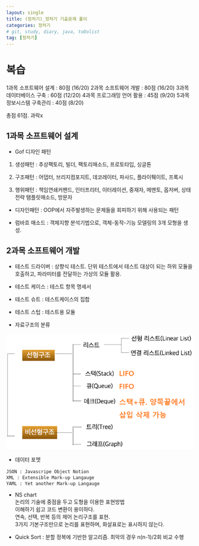 ```yaml
---
layout: single
title: (정처기)_정처기 기출문제 풀이
categories: 정처기
# git, study, diary, java, toDolist
tag: [정처기] 
---
```


# 복습

1과목 소프트웨어 설계 : 80점 (16/20)
2과목 소프트웨어 개발 : 80점 (16/20)
3과목 데이터베이스 구축 : 60점 (12/20)
4과목 프로그래밍 언어 활용 : 45점 (9/20)
5과목 정보시스템 구축관리 : 40점 (8/20)

총점 61점. 과락x


## 1과목 소프트웨어 설계

- Gof 디자인 패턴 

1) 생성패턴 : 추상팩토리, 빌더, 팩토리매소드, 프로토타입, 싱글톤

2) 구조패턴 : 어댑터, 브리지컴포지트, 데코레이터, 파사드, 플라이퉤이트, 프록시

3) 행위패턴 : 책임연쇄커팬드, 인터프리터, 이터레이션, 중재자, 메멘토, 옵저버, 상태전략 탬플릿매소드, 방문자


- 디자인패턴 : OOP에서 자주발생하는 문제들을 회피하기 위해 사용되는 패턴

- 럼바흐 매소드 : 객체지향 분석기법으로, 객체-동작-기능 모델링의 3개 모형을 생성.

## 2과목 소프트웨어 개발

- 테스트 드라이버 : 상향식 테스트. 단위 테스트에서 테스트 대상이 되는 하위 모듈을 호출하고, 파라미터를 전달하는 가상의 모듈 활용.

- 테스트 케이스 : 테스트 항목 명세서

- 테스트 슈트 : 테스트케이스의 집합

- 테스트 스텁 : 테스트용 모듈


- 자료구조의 분류

![자료구조의 분류](/_images/%EC%9E%90%EB%A3%8C%EA%B5%AC%EC%A1%B0%EC%9D%98%20%EB%B6%84%EB%A5%98.png "자료구조의 분류")

- 데이터 포멧
~~~
JSON : Javascripe Object Notion
XML : Extensible Mark-up Langauge
YAML : Yet another Mark-up Langauge
~~~

- NS chart   
논리의 기술에 중점을 두고 도형을 이용한 표현방법  
이해하기 쉽고 코드 변환이 용이하다.   
연속, 선택, 반복 등의 제어 논리구조를 표현.  
3가지 기본구조만으로 논리를 표현하며, 화살표로는 표시하지 않는다.

- Quick Sort : 분할 정복에 기반한 알고리즘. 최악의 경우 n(n-1)/2회 비교 수행